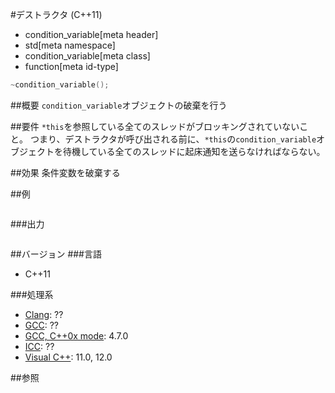 #デストラクタ (C++11)
* condition_variable[meta header]
* std[meta namespace]
* condition_variable[meta class]
* function[meta id-type]

```cpp
~condition_variable();
```

##概要
`condition_variable`オブジェクトの破棄を行う


##要件
`*this`を参照している全てのスレッドがブロッキングされていないこと。
つまり、デストラクタが呼び出される前に、`*this`の`condition_variable`オブジェクトを待機している全てのスレッドに起床通知を送らなければならない。


##効果
条件変数を破棄する


##例
```cpp
```


###出力
```
```


##バージョン
###言語
- C++11

###処理系
- [Clang](/implementation.md#clang): ??
- [GCC](/implementation.md#gcc): ??
- [GCC, C++0x mode](/implementation.md#gcc): 4.7.0
- [ICC](/implementation.md#icc): ??
- [Visual C++](/implementation.md#visual_cpp): 11.0, 12.0


##参照


